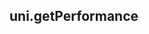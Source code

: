 ## uni.getPerformance

<!-- UTSAPIJSON.getPerformance.description -->

<!-- UTSAPIJSON.getPerformance.compatibility -->

<!-- UTSAPIJSON.getPerformance.param -->

<!-- UTSAPIJSON.getPerformance.returnValue -->

<!-- UTSAPIJSON.getPerformance.tutorial -->

<!-- UTSAPIJSON.getPerformance.example -->

<!-- UTSAPIJSON.general_type.name -->

<!-- UTSAPIJSON.general_type.param -->
